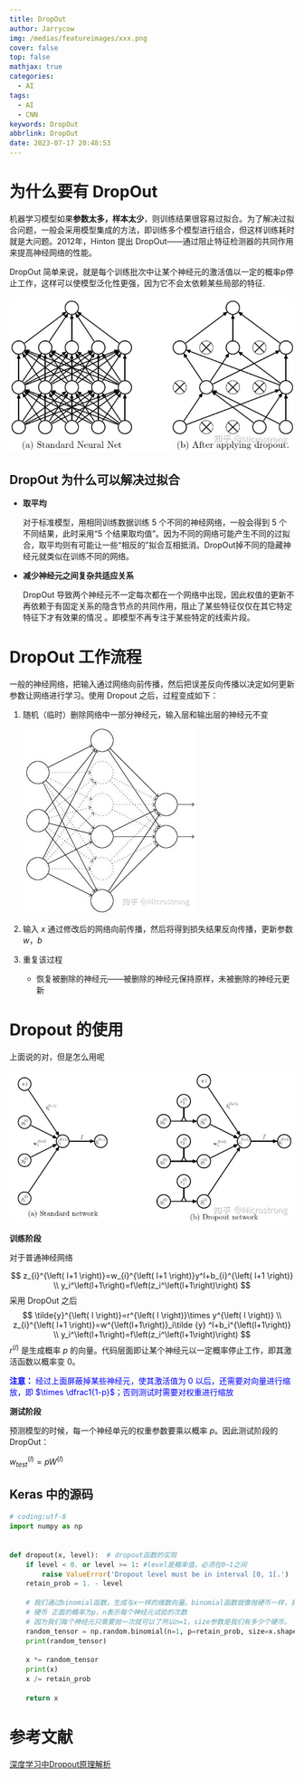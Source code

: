 ```yaml
---
title: DropOut
author: Jarrycow
img: /medias/featureimages/xxx.png
cover: false
top: false
mathjax: true
categories:
  - AI
tags:
  - AI
  - CNN
keywords: DropOut
abbrlink: DropOut
date: 2023-07-17 20:48:53
---
```




<!--more-->

# 为什么要有 DropOut

机器学习模型如果**参数太多，样本太少**，则训练结果很容易过拟合。为了解决过拟合问题，一般会采用模型集成的方法，即训练多个模型进行组合，但这样训练耗时就是大问题。2012年，Hinton 提出 DropOut——通过阻止特征检测器的共同作用来提高神经网络的性能。

DropOut 简单来说，就是每个训练批次中让某个神经元的激活值以一定的概率p停止工作，这样可以使模型泛化性更强，因为它不会太依赖某些局部的特征.

![](https://raw.githubusercontent.com/Jarrycow/picHost/main/javaGuli/v2-5530bdc5d49f9e261975521f8afd35e9_r.jpg)

## DropOut 为什么可以解决过拟合

- **取平均**

  对于标准模型，用相同训练数据训练 5 个不同的神经网络，一般会得到 5 个不同结果，此时采用“5 个结果取均值”。因为不同的网络可能产生不同的过拟合，取平均则有可能让一些“相反的”拟合互相抵消。DropOut掉不同的隐藏神经元就类似在训练不同的网络。

- **减少神经元之间复杂共适应关系**

  DropOut 导致两个神经元不一定每次都在一个网络中出现，因此权值的更新不再依赖于有固定关系的隐含节点的共同作用，阻止了某些特征仅仅在其它特定特征下才有效果的情况 。即模型不再专注于某些特定的线索片段。





# DropOut 工作流程

一般的神经网络，把输入通过网络向前传播，然后把误差反向传播以决定如何更新参数让网络进行学习。使用 Dropout 之后，过程变成如下：

1. 随机（临时）删除网络中一部分神经元，输入层和输出层的神经元不变

   ![临时删除的神经元](https://raw.githubusercontent.com/Jarrycow/picHost/main/javaGuli/v2-24f1ffc4ef118948501eb713685c068a_1440w.webp)

2. 输入 $x$ 通过修改后的网络向前传播，然后将得到损失结果反向传播，更新参数 $w$，$b$

3. 重复该过程

   - 恢复被删除的神经元——被删除的神经元保持原样，未被删除的神经元更新

# Dropout 的使用

上面说的对，但是怎么用呢

![](https://raw.githubusercontent.com/Jarrycow/picHost/main/javaGuli/v2-543a000fcfe9778cd64c898c01743aae_r.jpg)

**训练阶段**

对于普通神经网络


$$
z_{i}^{\left( l+1 \right)}=w_{i}^{\left( l+1 \right)}y^l+b_{i}^{\left( l+1 \right)}
\\
y_i^\left(l+1\right)=f\left(z_i^\left(l+1\right)\right)
$$
采用 DropOut 之后
$$
\tilde{y}^{\left( l \right)}=r^{\left( l \right)}\times y^{\left( l \right)}
\\
z_{i}^{\left( l+1 \right)}=w^{\left(l+1\right)}_i\tilde {y} ^l+b_i^{\left(l+1\right)}
\\
y_i^\left(l+1\right)=f\left(z_i^\left(l+1\right)\right)
$$
$r^\left(l\right)$ 是生成概率 $p$ 的向量。代码层面即让某个神经元以一定概率停止工作，即其激活函数以概率变 0。

<font color = "blue">**注意：** 经过上面屏蔽掉某些神经元，使其激活值为 0 以后，还需要对向量进行缩放，即 $\times \dfrac1{1-p}$；否则测试时需要对权重进行缩放</font>

**测试阶段**

预测模型的时候，每一个神经单元的权重参数要乘以概率 $p$。因此测试阶段的 DropOut：

$w_{test}^{\left(l\right)}=pW^{\left(l\right)}$

## Keras 中的源码

```python
# coding:utf-8
import numpy as np


def dropout(x, level):  # dropout函数的实现
    if level < 0. or level >= 1: #level是概率值，必须在0~1之间
        raise ValueError('Dropout level must be in interval [0, 1[.')
    retain_prob = 1. - level

    # 我们通过binomial函数，生成与x一样的维数向量。binomial函数就像抛硬币一样，我们可以把每个神经元当做抛硬币一样
    # 硬币 正面的概率为p，n表示每个神经元试验的次数
    # 因为我们每个神经元只需要抛一次就可以了所以n=1，size参数是我们有多少个硬币。
    random_tensor = np.random.binomial(n=1, p=retain_prob, size=x.shape) #即将生成一个0、1分布的向量，0表示这个神经元被屏蔽，不工作了，也就是dropout了
    print(random_tensor)

    x *= random_tensor
    print(x)
    x /= retain_prob

    return x
```

# 参考文献

[深度学习中Dropout原理解析](https://zhuanlan.zhihu.com/p/38200980)